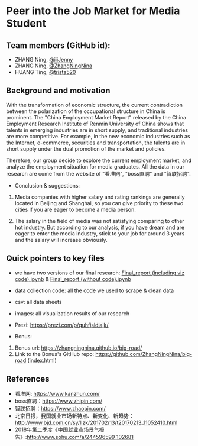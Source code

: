 # Peer into the Job Market for Media Student

## Team members (GitHub id): 
* ZHANG Ning, [@iiiJenny](https://github.com/iiiJenny)
* ZHANG Ning, [@ZhangNingNina](https://github.com/ZhangNingNina)
* HUANG Ting, [@trista520](https://github.com/trista520)

## Background and motivation
With the transformation of economic structure, the current contradiction between the polarization of the occupational structure in China is prominent. The "China Employment Market Report" released by the China Employment Research Institute of Renmin University of China shows that talents in emerging industries are in short supply, and traditional industries are more competitive. For example, in the new economic industries such as the Internet, e-commerce, securities and transportation, the talents are in short supply under the dual promotion of the market and policies.

Therefore, our group decide to explore the current employment market, and analyze the employment situation for media graduates. All the data in our research are come from the website of "看准网", "boss直聘" and "智联招聘".

* Conclusion & suggestions:

1. Media companies with higher salary and rating rankings are generally located in Beijing and Shanghai, so you can give priority to these two cities if you are eager to become a media person.

2. The salary in the field of media was not satisfying comparing to other hot industry. But according to our analysis, if you have dream and are eager to enter the media industry, stick to your job for around 3 years and the salary will increase obviously.

## Quick pointers to key files
* we have two versions of our final research:
[Final_report (including viz code).ipynb](https://nbviewer.jupyter.org/github/iiijenny/job_market_for_media_student/blob/master/Final_report%20%28including%20viz%20code%29.ipynb)
& [Final_report (without code).ipynb](https://nbviewer.jupyter.org/github/iiijenny/job_market_for_media_student/blob/master/Final_report%20%28without%20code%29.ipynb)

* data collection code: all the code we used to scrape & clean data
* csv: all data sheets
* images: all visualization results of our research
* Prezi: https://prezi.com/p/quhfjsldlajk/ 
* Bonus:
1. Bonus url: https://zhangningnina.github.io/big-road/  
2. Link to the Bonus's GitHub repo: https://github.com/ZhangNingNina/big-road 
 (index.html)

## References
* 看准网: https://www.kanzhun.com/
* boss直聘：https://www.zhipin.com/
* 智联招聘：https://www.zhaopin.com/
* 北京日报，我国就业市场新特点、新变化、新趋势：http://www.bjd.com.cn/sy/llzk/201702/13/t20170213_11052410.html
* 2018年第二季度《中国就业市场景气报告》:http://www.sohu.com/a/244596599_102681

